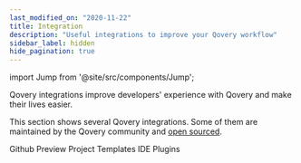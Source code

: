 ```yaml
---
last_modified_on: "2020-11-22"
title: Integration
description: "Useful integrations to improve your Qovery workflow"
sidebar_label: hidden
hide_pagination: true
---
```


import Jump from '@site/src/components/Jump';

Qovery integrations improve developers' experience with Qovery and make their lives easier.

This section shows several Qovery integrations. Some of them are maintained by the Qovery community and [open sourced][urls.main_qovery_github].

<Jump to="/docs/using-qovery/integration/github-preview/">Github Preview</Jump>
<Jump to="/docs/using-qovery/integration/project-templates/">Project Templates</Jump>
<Jump to="/docs/using-qovery/integration/ide-plugins/">IDE Plugins</Jump>


[urls.main_qovery_github]: https://github.com/qovery

